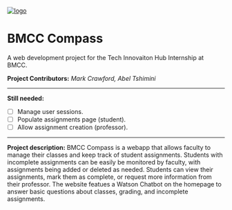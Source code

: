 <a href="https://imgbb.com/"><img src="https://i.ibb.co/vcYZ9nK/logo.png" alt="logo" border="0"></a>
# BMCC Compass  
A web development project for the Tech Innovaiton Hub Internship at BMCC.  

**Project Contributors:** *Mark Crawford,* *Abel Tshimini*  

---  

  **Still needed:**  
- [ ] Manage user sessions.
- [ ] Populate assignments page (student).
- [ ] Allow assignment creation (professor).

---  

**Project description:**
BMCC Compass is a webapp that allows faculty to manage their classes and keep track of student assignments. Students with incomplete assignments can be easily be monitored by faculty, with assignments being added or deleted as needed. Students can view their assignments, mark them as complete, or request more information from their professor. The website featues a Watson Chatbot on the homepage to answer basic questions about classes, grading, and incomplete assignments.
